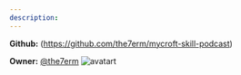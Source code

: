 ```yaml
---
description: 
---
```



**Github:** (https://github.com/the7erm/mycroft-skill-podcast)

**Owner:** [@the7erm](https://github.com/the7erm) ![avatart](https://avatars0.githubusercontent.com/u/2530157?v=4)

